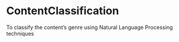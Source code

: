 # ContentClassification
To classify the content’s genre using Natural Language Processing techniques 
